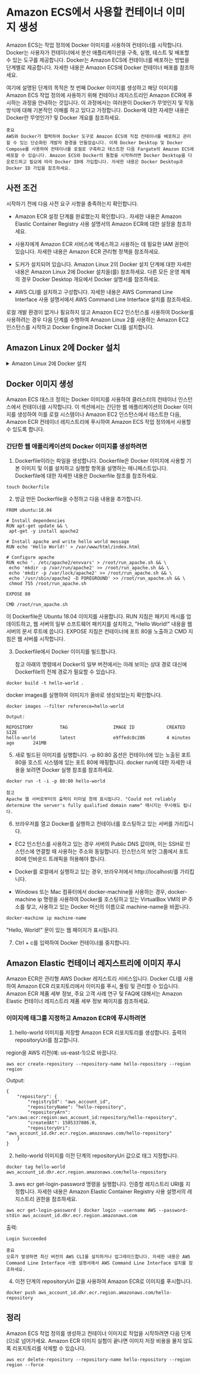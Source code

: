 # Amazon ECS에서 사용할 컨테이너 이미지 생성

Amazon ECS는 작업 정의에 Docker 이미지를 사용하여 컨테이너를 시작합니다. Docker는 사용자가 컨테이너에서 분산 애플리케이션을 구축, 실행, 테스트 및 배포할 수 있는 도구를 제공합니다. Docker는 Amazon ECS에 컨테이너를 배포하는 방법을 단계별로 제공합니다. 자세한 내용은 Amazon ECS에 Docker 컨테이너 배포를 참조하세요.

여기에 설명된 단계의 목적은 첫 번째 Docker 이미지를 생성하고 해당 이미지를 Amazon ECS 작업 정의에 사용하기 위해 컨테이너 레지스트리인 Amazon ECR에 푸시하는 과정을 안내하는 것입니다. 이 과정에서는 여러분이 Docker가 무엇인지 및 작동 방식에 대해 기본적인 이해를 하고 있다고 가정합니다. Docker에 대한 자세한 내용은 Docker란 무엇인가? 및 Docker 개요를 참조하세요.

    중요
    AWS와 Docker가 협력하여 Docker 도구로 Amazon ECS에 직접 컨테이너를 배포하고 관리할 수 있는 단순화된 개발자 환경을 만들었습니다. 이제 Docker Desktop 및 Docker Compose를 사용하여 컨테이너를 로컬로 구축하고 테스트한 다음 Fargate의 Amazon ECS에 배포할 수 있습니다. Amazon ECS와 Docker의 통합을 시작하려면 Docker Desktop을 다운로드하고 필요에 따라 Docker ID에 가입합니다. 자세한 내용은 Docker Desktop과 Docker ID 가입을 참조하세요.

## 사전 조건
시작하기 전에 다음 사전 요구 사항을 충족하는지 확인합니다.

- Amazon ECR 설정 단계를 완료했는지 확인합니다.. 자세한 내용은 Amazon Elastic Container Registry 사용 설명서의 Amazon ECR에 대한 설정을 참조하세요.

- 사용자에게 Amazon ECR 서비스에 액세스하고 사용하는 데 필요한 IAM 권한이 있습니다. 자세한 내용은 Amazon ECR 관리형 정책을 참조하세요.

- 도커가 설치되어 있습니다. Amazon Linux 2의 Docker 설치 단계에 대한 자세한 내용은 Amazon Linux 2에 Docker 설치을(를) 참조하세요. 다른 모든 운영 체제의 경우 Docker Desktop 개요에서 Docker 설명서를 참조하세요.

- AWS CLI를 설치하고 구성합니다. 자세한 내용은 AWS Command Line Interface 사용 설명서에서 AWS Command Line Interface 설치를 참조하세요.

로컬 개발 환경이 없거나 필요하지 않고 Amazon EC2 인스턴스를 사용하여 Docker를 사용하려는 경우 다음 단계를 수행하여 Amazon Linux 2를 사용하는 Amazon EC2 인스턴스를 시작하고 Docker Engine과 Docker CLI를 설치합니다.

## Amazon Linux 2에 Docker 설치
<details>
<summary>Amazon Linux 2에 Docker 설치</summary>
<div markdown="1">

Docker Desktop은 설치가 간단한 Mac 또는 Windows 환경용 애플리케이션으로 컨테이너화된 애플리케이션 및 마이크로 서비스를 구축하고 공유할 수 있습니다. Docker Desktop에는 Docker Engine, Docker CLI 클라이언트, Docker Compose 및 Amazon ECS에서 Docker를 사용할 때 유용한 기타 도구가 포함되어 있습니다. 기본 운영 체제에 Docker Desktop을 설치하는 방법에 대한 자세한 내용은 Docker Desktop 개요를 참조하세요.

Amazon EC2 인스턴스에 Docker 설치

Amazon Linux 2 AMI 인스턴스를 시작합니다. 자세한 내용은 Linux 인스턴스용 Amazon EC2 사용 설명서의 인스턴스 시작을 참조하세요.

인스턴스에 연결합니다. 자세한 내용은 Linux 인스턴스용 Amazon EC2 사용 설명서에서 Linux 인스턴스에 연결을 참조하세요.

인스턴스에 설치한 패키지 및 패키지 캐시를 업데이트합니다.

sudo yum update -y
최신 Docker Engine 패키지를 설치합니다.

sudo amazon-linux-extras install docker
중요
이 단계에서는 인스턴스에 Amazon Linux 2 AMI를 사용하고 있다고 가정합니다. 다른 모든 운영 체제의 경우 Docker Desktop 개요를 참조하세요.

Docker 서비스를 시작합니다.

sudo service docker start
(선택 사항) 시스템이 재부팅될 때마다 Docker 데몬이 시작되도록 하려면 다음 명령을 실행합니다.

sudo systemctl enable docker
sudo를 사용하지 않고도 Docker 명령을 실행할 수 있도록 docker 그룹에 ec2-user를 추가합니다.

sudo usermod -a -G docker ec2-user
로그아웃하고 다시 로그인해서 새 docker 그룹 권한을 선택합니다. 이를 위해 현재 SSH 터미널 창을 닫고 새 창에서 인스턴스를 다시 연결할 수 있습니다. 새 SSH 세션은 해당되는 docker 그룹 권한을 갖게 됩니다.

sudo 없이도 Docker 명령을 실행할 수 있는지 확인합니다.

docker info
참고
경우에 따라서는 ec2-user가 Docker 데몬에 액세스할 수 있는 권한을 제공하기 위해 인스턴스를 재부팅해야 할 수도 있습니다. 다음 오류가 표시될 경우 인스턴스를 재부팅합니다.

Cannot connect to the Docker daemon. Is the docker daemon running on this host?

</div>
</details>

## Docker 이미지 생성
Amazon ECS 태스크 정의는 Docker 이미지를 사용하여 클러스터의 컨테이너 인스턴스에서 컨테이너를 시작합니다. 이 섹션에서는 간단한 웹 애플리케이션의 Docker 이미지를 생성하여 이를 로컬 시스템이나 Amazon EC2 인스턴스에서 테스트한 다음, Amazon ECR 컨테이너 레지스트리에 푸시하여 Amazon ECS 작업 정의에서 사용할 수 있도록 합니다.

### 간단한 웹 애플리케이션의 Docker 이미지를 생성하려면

1. Dockerfile이라는 파일을 생성합니다. Dockerfile은 Docker 이미지에 사용할 기본 이미지 및 이를 설치하고 실행할 항목을 설명하는 매니페스트입니다. Dockerfile에 대한 자세한 내용은 Dockerfile 참조를 참조하세요.

```
touch Dockerfile
```

2. 방금 만든 Dockerfile을 수정하고 다음 내용을 추가합니다.

```
FROM ubuntu:18.04

# Install dependencies
RUN apt-get update && \
 apt-get -y install apache2

# Install apache and write hello world message
RUN echo 'Hello World!' > /var/www/html/index.html

# Configure apache
RUN echo '. /etc/apache2/envvars' > /root/run_apache.sh && \
 echo 'mkdir -p /var/run/apache2' >> /root/run_apache.sh && \
 echo 'mkdir -p /var/lock/apache2' >> /root/run_apache.sh && \ 
 echo '/usr/sbin/apache2 -D FOREGROUND' >> /root/run_apache.sh && \ 
 chmod 755 /root/run_apache.sh

EXPOSE 80

CMD /root/run_apache.sh
```

이 Dockerfile은 Ubuntu 18.04 이미지를 사용합니다. RUN 지침은 패키지 캐시를 업데이트하고, 웹 서버의 일부 소프트웨어 패키지를 설치하고, "Hello World!" 내용을 웹 서버의 문서 루트에 씁니다. EXPOSE 지침은 컨테이너에 포트 80을 노출하고 CMD 지침은 웹 서버를 시작합니다.

3. Dockerfile에서 Docker 이미지를 빌드합니다.

    참고
    아래의 명령에서 Docker의 일부 버전에서는 아래 보이는 상대 경로 대신에 Dockerfile의 전체 경로가 필요할 수 있습니다.

```
docker build -t hello-world .
```

docker images를 실행하여 이미지가 올바로 생성되었는지 확인합니다.

```
docker images --filter reference=hello-world

Output:

REPOSITORY          TAG                 IMAGE ID            CREATED             SIZE
hello-world         latest              e9ffedc8c286        4 minutes ago       241MB
```

5. 새로 빌드된 이미지를 실행합니다. -p 80:80 옵션은 컨테이너에 있는 노출된 포트 80을 호스트 시스템에 있는 포트 80에 매핑합니다. docker run에 대한 자세한 내용을 보려면 Docker 실행 참조를 참조하세요.

```
docker run -t -i -p 80:80 hello-world
```

    참고
    Apache 웹 서버로부터의 출력이 터미널 창에 표시됩니다. "Could not reliably determine the server's fully qualified domain name" 메시지는 무시해도 됩니다.

6. 브라우저를 열고 Docker를 실행하고 컨테이너를 호스팅하고 있는 서버를 가리킵니다.

- EC2 인스턴스를 사용하고 있는 경우 서버의 Public DNS 값이며, 이는 SSH로 인스턴스에 연결할 때 사용하는 주소와 동일합니다. 인스턴스의 보안 그룹에서 포트 80에 인바운드 트래픽을 허용해야 합니다.

- Docker를 로컬에서 실행하고 있는 경우, 브라우저에서 http://localhost/를 가리킵니다.

- Windows 또는 Mac 컴퓨터에서 docker-machine을 사용하는 경우, docker-machine ip 명령을 사용하여 Docker를 호스팅하고 있는 VirtualBox VM의 IP 주소를 찾고, 사용하고 있는 Docker 머신의 이름으로 machine-name을 바꿉니다.

```
docker-machine ip machine-name
```

"Hello, World!" 문이 있는 웹 페이지가 표시됩니다.

7. Ctrl + c를 입력하여 Docker 컨테이너를 중지합니다.

## Amazon Elastic 컨테이너 레지스트리에 이미지 푸시
Amazon ECR은 관리형 AWS Docker 레지스트리 서비스입니다. Docker CLI를 사용하여 Amazon ECR 리포지토리에서 이미지를 푸시, 풀링 및 관리할 수 있습니다. Amazon ECR 제품 세부 정보, 주요 고객 사례 연구 및 FAQ에 대해서는 Amazon Elastic 컨테이너 레지스트리 제품 세부 정보 페이지를 참조하세요.

### 이미지에 태그를 지정하고 Amazon ECR에 푸시하려면

1. hello-world 이미지를 저장할 Amazon ECR 리포지토리를 생성합니다. 출력의 repositoryUri를 참고합니다.

region을 AWS 리전(예: us-east-1)으로 바꿉니다.

```
aws ecr create-repository --repository-name hello-repository --region region
```

Output:

```
{
    "repository": {
        "registryId": "aws_account_id",
        "repositoryName": "hello-repository",
        "repositoryArn": "arn:aws:ecr:region:aws_account_id:repository/hello-repository",
        "createdAt": 1505337806.0,
        "repositoryUri": "aws_account_id.dkr.ecr.region.amazonaws.com/hello-repository"
    }
}
```

2. hello-world 이미지를 이전 단계의 repositoryUri 값으로 태그 지정합니다.

```
docker tag hello-world aws_account_id.dkr.ecr.region.amazonaws.com/hello-repository
```

3. aws ecr get-login-password 명령을 실행합니다. 인증할 레지스트리 URI를 지정합니다. 자세한 내용은 Amazon Elastic Container Registry 사용 설명서의 레지스트리 권한을 참조하세요.

```
aws ecr get-login-password | docker login --username AWS --password-stdin aws_account_id.dkr.ecr.region.amazonaws.com
```

출력:

```
Login Succeeded
```

    중요
    오류가 발생하면 최신 버전의 AWS CLI를 설치하거나 업그레이드합니다. 자세한 내용은 AWS Command Line Interface 사용 설명서에서 AWS Command Line Interface 설치를 참조하세요.

4. 이전 단계의 repositoryUri 값을 사용하여 Amazon ECR로 이미지를 푸시합니다.

```
docker push aws_account_id.dkr.ecr.region.amazonaws.com/hello-repository
```

## 정리
Amazon ECS 작업 정의를 생성하고 컨테이너 이미지로 작업을 시작하려면 다음 단계(으)로 넘어가세요. Amazon ECR 이미지 실험이 끝나면 이미지 저장 비용을 물지 않도록 리포지토리를 삭제할 수 있습니다.

```
aws ecr delete-repository --repository-name hello-repository --region region --force
```
